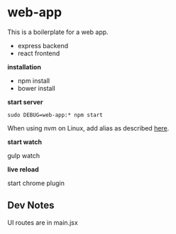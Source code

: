 # web-app

This is a boilerplate for a web app.

* express backend
* react frontend

**installation**

* npm install
* bower install

**start server**

`sudo DEBUG=web-app:* npm start`

When using nvm on Linux, add alias as described [here](https://github.com/creationix/nvm/issues/43#issuecomment-139739406).


**start watch**

gulp watch


**live reload**

start chrome plugin

## Dev Notes

UI routes are in main.jsx
